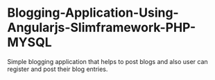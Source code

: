 # Blogging-Application-Using-Angularjs-Slimframework-PHP-MYSQL
Simple blogging application that helps to post blogs and also user can register and post their blog entries.
